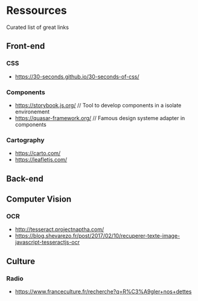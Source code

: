 # Ressources

Curated list of great links


## Front-end

### CSS

- https://30-seconds.github.io/30-seconds-of-css/

### Components

- https://storybook.js.org/   // Tool to develop components in a isolate environement
- https://quasar-framework.org/ // Famous design systeme adapter in components

### Cartography

- https://carto.com/
- https://leafletjs.com/


## Back-end

## Computer Vision

### OCR

- http://tesseract.projectnaptha.com/
- https://blog.shevarezo.fr/post/2017/02/10/recuperer-texte-image-javascript-tesseractjs-ocr

## Culture

### Radio
- https://www.franceculture.fr/recherche?q=R%C3%A9gler+nos+dettes
